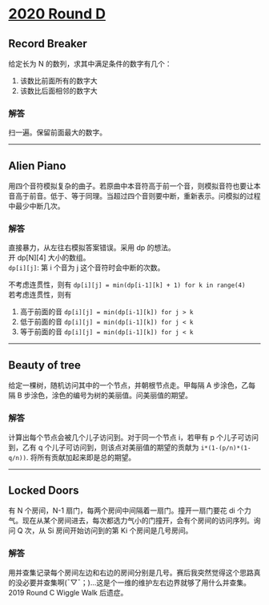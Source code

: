 # [2020 Round D](https://codingcompetitions.withgoogle.com/kickstart/round/000000000019ff08)

## Record Breaker
给定长为 N 的数列，求其中满足条件的数字有几个：  
1. 该数比前面所有的数字大
2. 该数比后面相邻的数字大

### 解答
扫一遍。保留前面最大的数字。

***

## Alien Piano
用四个音符模拟复杂的曲子。若原曲中本音符高于前一个音，则模拟音符也要让本音高于前音。低于、等于同理。当超过四个音则要中断，重新表示。问模拟的过程中最少中断几次。

### 解答

直接暴力，从左往右模拟答案错误。采用 dp 的想法。  
开 dp[N][4] 大小的数组。  
`dp[i][j]`: 第 i 个音为 j 这个音符时会中断的次数。

不考虑连贯性，则有 `dp[i][j] = min(dp[i-1][k] + 1) for k in range(4)`  
若考虑连贯性，则有
1. 高于前面的音 `dp[i][j] = min(dp[i-1][k]) for j > k`
2. 低于前面的音 `dp[i][j] = min(dp[i-1][k]) for j < k`
3. 等于前面的音 `dp[i][j] = min(dp[i-1][k]) for j < k`

***

## Beauty of tree
给定一棵树，随机访问其中的一个节点，并朝根节点走。甲每隔 A 步涂色，乙每隔 B 步涂色，涂色的编号为树的美丽值。问美丽值的期望。

### 解答
计算出每个节点会被几个儿子访问到。对于同一个节点 i，若甲有 p 个儿子可访问到，乙有 q 个儿子可访问到，则该点对美丽值的期望的贡献为 `i*(1-(p/n)*(1-q/n))`. 将所有贡献加起来即是总的期望。

***

## Locked Doors
有 N 个房间，N-1 扇门，每两个房间中间隔着一扇门。撞开一扇门要花 di 个力气。现在从某个房间进去，每次都选力气小的门撞开，会有个房间的访问序列。询问 Q 次，从 Si 房间开始访问到的第 Ki 个房间是几号房间。

### 解答
用并查集记录每个房间左边和右边的房间分别是几号。赛后我突然觉得这个思路真的没必要并查集啊(ˉ▽ˉ；)...这是个一维的维护左右边界就够了用什么并查集。2019 Round C Wiggle Walk 后遗症。
